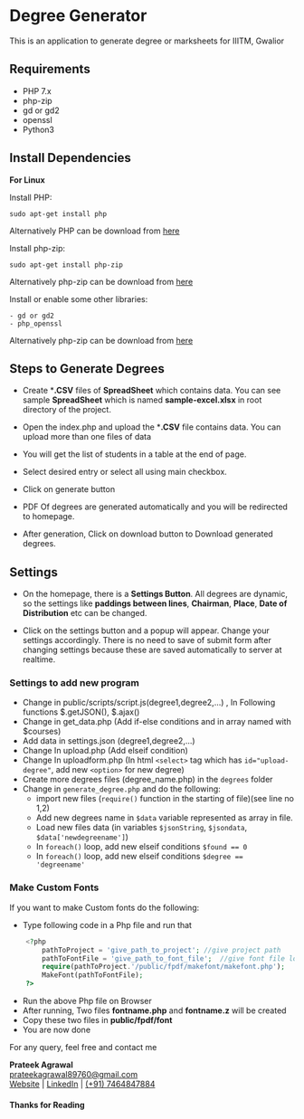 # Degree Generator
This is an application to generate degree or marksheets for IIITM, Gwalior

**Requirements**
-
- PHP 7.x
- php-zip
- gd or gd2
- openssl
- Python3

**Install Dependencies**
-
**For Linux**

Install PHP:

    sudo apt-get install php

Alternatively PHP can be download from [here](http://php.net/downloads.php)

Install php-zip:

    sudo apt-get install php-zip

Alternatively php-zip can be download from [here](https://pecl.php.net/package/zip)

Install or enable some other libraries:

    - gd or gd2
    - php_openssl

Alternatively php-zip can be download from [here](https://pecl.php.net/package/zip)

**Steps to Generate Degrees**
-
- Create ***.CSV** files of **SpreadSheet** which contains data. You can see sample **SpreadSheet** which is named **sample-excel.xlsx** in root directory of the project.

- Open the index.php and upload the ***.CSV** file contains data. You can upload more than one files of data

- You will get the list of students in a table at the end of page.

- Select desired entry or select all using main checkbox.

- Click on generate button

- PDF Of degrees are generated automatically and you will be redirected to homepage.

- After generation, Click on download button to Download generated degrees.   

**Settings**
-

- On the homepage, there is a **Settings Button**. All degrees are dynamic, so the settings like **paddings between lines**, **Chairman**, **Place**, **Date of Distribution** etc can be changed.


- Click on the settings button and a popup will appear. Change your settings accordingly. There is no need to save of submit form after changing settings because these are saved automatically to server at realtime.


### Settings to add new program


- Change in public/scripts/script.js(degree1,degree2,...) , In Following functions $.getJSON(), $.ajax()
- Change in get_data.php (Add if-else conditions and in array named with $courses)
- Add data in settings.json (degree1,degree2,...)
- Change In upload.php (Add elseif condition)
- Change In uploadform.php (In html `<select>` tag which has `id="upload-degree"`, add new `<option>` for new degree)
- Create more degrees files (degree_name.php) in the `degrees` folder
- Change in `generate_degree.php` and do the following:
  - import new files (`require()` function in the starting of file)(see line no 1,2)
  - Add new degrees name in `$data` variable represented as array in file.
  - Load new files data (in variables `$jsonString`, `$jsondata`, `$data['newdegreename']`)
  - In `foreach()` loop, add new elseif conditions `$found == 0`
  - In `foreach()` loop, add new elseif conditions `$degree == 'degreename'`


### Make Custom Fonts


If you want to make Custom fonts do the following:


- Type following code in a Php file and run that

```php
    <?php
        pathToProject = 'give_path_to_project'; //give project path
        pathToFontFile = 'give_path_to_font_file';  //give font file location
        require(pathToProject.'/public/fpdf/makefont/makefont.php');
        MakeFont(pathToFontFile);
    ?>

```

- Run the above Php file on Browser
- After running, Two files **fontname.php** and **fontname.z** will be created
- Copy these two files in **public/fpdf/font**
- You are now done



For any query, feel free and contact me


**Prateek Agrawal**  
prateekagrawal89760@gmail.com  
[Website][4] | [LinkedIn][5] | [(+91) 7464847884][6]




 [4]: http://agrawal-prateek.github.io
 [5]: https://www.linkedin.com/in/agrawal-prateek
 [6]: tel://+917464847884

#### Thanks for Reading
